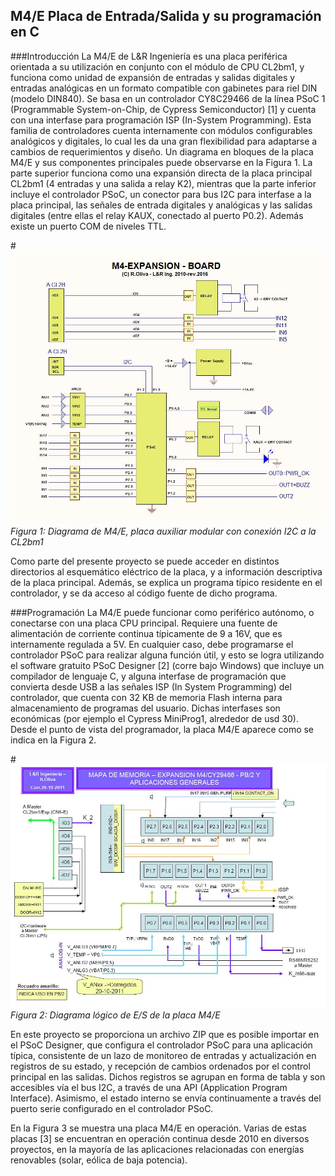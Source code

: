 ## M4/E Placa de Entrada/Salida y su programación en C

###Introducción
La M4/E de L&R Ingeniería es una placa periférica orientada a su utilización en conjunto con el módulo de CPU CL2bm1, y funciona como unidad de expansión de entradas y salidas digitales y entradas analógicas en un formato compatible con gabinetes para riel DIN (modelo DIN840). Se basa en un controlador CY8C29466 de la línea PSoC 1 (Programmable System-on-Chip, de Cypress Semiconductor) [1] y cuenta con una interfase para programación ISP (In-System Programming). Esta familia de controladores cuenta internamente con módulos configurables analógicos y digitales, lo cual les da una gran flexibilidad para adaptarse a cambios de requerimientos y diseño. Un diagrama en bloques de la placa M4/E y sus componentes principales puede observarse en la Figura 1. La parte superior funciona como una expansión directa de la placa principal CL2bm1 (4 entradas y una salida a relay K2), mientras que la parte inferior incluye el controlador PSoC, un conector para bus I2C para interfase a la placa principal, las señales de entrada digitales y analógicas y las salidas digitales (entre ellas el relay KAUX, conectado al puerto P0.2). Además existe un puerto COM de niveles TTL.

#![Figura 1: Diagrama de M4/E, placa auxiliar modular con conexión I2C a la CL2bm1](https://raw.githubusercontent.com/LyRIng/PlacaM4-E/master/M4-Expansion_Board.jpg)
*Figura 1: Diagrama de M4/E, placa auxiliar modular con conexión I2C a la CL2bm1*

Como parte del presente proyecto se puede acceder en distintos directorios al esquemático eléctrico de la placa, y a información descriptiva de la placa principal. Además, se explica un programa típico residente en el controlador, y se da acceso al código fuente de dicho programa.

###Programación
La M4/E puede funcionar como periférico autónomo, o conectarse con una placa CPU principal. Requiere una fuente de alimentación de corriente continua típicamente de 9 a 16V, que es internamente regulada a 5V. En cualquier caso, debe programarse el controlador PSoC para realizar alguna función útil, y esto se logra utilizando el software gratuito PSoC Designer [2] (corre bajo Windows) que incluye un compilador de lenguaje C, y alguna interfase de programación que convierta desde USB a las señales ISP (In System Programming) del controlador, que cuenta con 32 KB de memoria Flash interna para almacenamiento de programas del usuario. Dichas interfases son económicas (por ejemplo el Cypress MiniProg1, alrededor de usd 30). Desde el punto de vista del programador, la placa M4/E aparece como se indica en la Figura 2.

#![Figura 2](https://raw.githubusercontent.com/LyRIng/PlacaM4-E/master/Diagr_l%C3%B3gico.jpg)
*Figura 2: Diagrama lógico de E/S de la placa M4/E*

En este proyecto se proporciona un archivo ZIP que es posible importar en el PSoC Designer, que configura el controlador PSoC para una aplicación típica, consistente de un lazo de monitoreo de entradas y actualización en registros de su estado, y recepción de cambios ordenados por el control principal en las salidas. Dichos registros se agrupan en forma de tabla y son accesibles vía el bus I2C, a través de una API (Application Program Interface). Asimismo, el estado interno se envía continuamente a través del puerto serie configurado en el controlador PSoC.

En la Figura 3 se muestra una placa M4/E en operación. Varias de estas placas [3] se encuentran en operación continua desde 2010 en diversos proyectos, en la mayoría de las aplicaciones relacionadas con energías renovables (solar, eólica de baja potencia).
